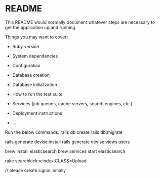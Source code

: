 # README

This README would normally document whatever steps are necessary to get the
application up and running.

Things you may want to cover:

* Ruby version

* System dependencies

* Configuration

* Database creation

* Database initialization

* How to run the test suite

* Services (job queues, cache servers, search engines, etc.)

* Deployment instructions

* ...


Run the below commands:
rails db:create
rails db:migrate

rails generate devise:install
rails generate devise:views users



brew install elasticsearch
brew services start elasticsearch



rake searchkick:reindex CLASS=Upload


// please create signin initially
